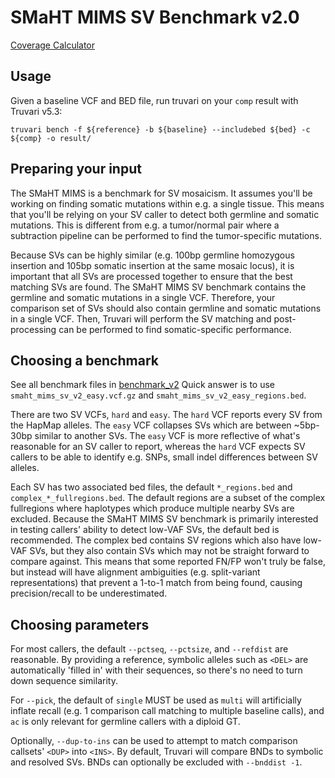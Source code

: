 SMaHT MIMS SV Benchmark v2.0
============================


<a href="https://raw.githack.com/BCM-HGSC/SMaHT_MIMS/main/coverage_calculator/vaf_coverage_predictor.html">Coverage Calculator</a>

Usage
-----

Given a baseline VCF and BED file, run truvari on your `comp` result with Truvari v5.3:

```
truvari bench -f ${reference} -b ${baseline} --includebed ${bed} -c ${comp} -o result/
```

Preparing your input
--------------------

The SMaHT MIMS is a benchmark for SV mosaicism. It assumes you'll be working on finding somatic mutations within e.g. a
single tissue. This means that you'll be relying on your SV caller to detect both germline and somatic mutations. This
is different from e.g. a tumor/normal pair where a subtraction pipeline can be performed to find the tumor-specific
mutations. 

Because SVs can be highly similar (e.g. 100bp germline homozygous insertion and 105bp somatic insertion at the same 
mosaic locus), it is important that all SVs are processed together to ensure that the best matching SVs are found. The
SMaHT MIMS SV benchmark contains the germline and somatic mutations in a single VCF. Therefore, your comparison set of
SVs should also contain germline and somatic mutations in a single VCF. Then, Truvari will perform the SV matching and
post-processing can be performed to find somatic-specific performance. 

Choosing a benchmark
--------------------

See all benchmark files in [benchmark_v2](benchmark_v2/README.md)
Quick answer is to use `smaht_mims_sv_v2_easy.vcf.gz` and `smaht_mims_sv_v2_easy_regions.bed`.

There are two SV VCFs, `hard` and `easy`. The `hard` VCF reports every SV from the HapMap alleles. The `easy` VCF
collapses SVs which are between ~5bp-30bp similar to another SVs. The `easy` VCF is more reflective of what's
reasonable for an SV caller to report, whereas the `hard` VCF expects SV callers to be able to identify e.g. SNPs, small
indel differences between SV alleles.

Each SV has two associated bed files, the default `*_regions.bed` and `complex_*_fullregions.bed`. 
The default regions are a subset of the complex fullregions where haplotypes which produce multiple nearby SVs are
excluded. Because the SMaHT MIMS SV benchmark is primarily interested in testing callers' ability to detect low-VAF
SVs, the default bed is recommended. The complex bed contains SV regions which also have low-VAF SVs, but they also
contain SVs which may not be straight forward to compare against. This means that some reported FN/FP won't truly be
false, but instead will have alignment ambiguities (e.g. split-variant representations) that prevent a 1-to-1 match from
being found, causing precision/recall to be underestimated.

Choosing parameters
-------------------
For most callers, the default `--pctseq`, `--pctsize`, and `--refdist`  are reasonable. By providing a reference, symbolic alleles
such as `<DEL>` are automatically 'filled in' with their sequences, so there's no need to turn down sequence similarity.

For `--pick`, the default of `single` MUST be used as `multi` will artificially inflate recall (e.g. 1 comparison call matching 
to multiple baseline calls), and `ac` is only relevant for germline callers with a diploid GT.

Optionally, `--dup-to-ins` can be used to attempt to match comparison callsets' `<DUP>` into `<INS>`. By default,
Truvari will compare BNDs to symbolic and resolved SVs. BNDs can optionally be excluded with `--bnddist -1`.
